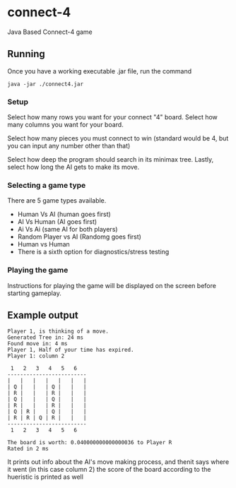 # connect-4
Java Based Connect-4 game

## Running
Once you have a working executable .jar file, run the command
```
java -jar ./connect4.jar
```

### Setup
Select how many rows you want for your connect "4" board.
Select how many columns you want for your board.

Select how many pieces you must connect to win (standard would be 4, but you can input any number other than that)

Select how deep the program should search in its minimax tree.
Lastly, select how long the AI gets to make its move.

### Selecting a game type

There are 5 game types available.
- Human Vs AI (human goes first)
- AI Vs Human (AI goes first)
- Ai Vs Ai (same AI for  both players)
- Random Player vs AI (Randomg goes first)
- Human vs Human
- There is a sixth option for diagnostics/stress testing

### Playing the game
Instructions for playing the game will be displayed on the screen before starting gameplay.

## Example output
```
Player 1, is thinking of a move.
Generated Tree in: 24 ms
Found move in: 4 ms
Player 1, Half of your time has expired.
Player 1: column 2

 1   2   3   4   5   6
-------------------------
|   |   |   |   |   |   |
| Q |   |   | Q |   |   |
| R |   |   | R |   |   |
| Q |   |   | Q |   |   |
| R |   |   | R |   |   |
| Q | R |   | Q |   |   |
| R | R | Q | R |   |   |
-------------------------
 1   2   3   4   5   6

The board is worth: 0.040000000000000036 to Player R
Rated in 2 ms
```

It prints out info about the AI's move making process, and thenit says where it went (in this case column 2)
the score of the board according to the hueristic is printed as well
